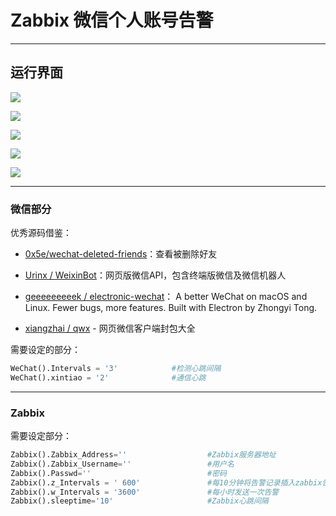 # Zabbix 微信个人账号告警
---
##  运行界面

![](https://raw.githubusercontent.com/cAtdEm0n/WeChat-for-Zabbix-alarm/master/images/1.jpg)

![](https://raw.githubusercontent.com/cAtdEm0n/WeChat-for-Zabbix-alarm/master/images/2.jpg)

![](https://raw.githubusercontent.com/cAtdEm0n/WeChat-for-Zabbix-alarm/master/images/3.jpg)

![](https://raw.githubusercontent.com/cAtdEm0n/WeChat-for-Zabbix-alarm/master/images/4.jpg)

![](https://raw.githubusercontent.com/cAtdEm0n/WeChat-for-Zabbix-alarm/master/images/5.jpg)

---




### 微信部分
优秀源码借鉴：

- [0x5e/wechat-deleted-friends][1]：查看被删除好友
- [Urinx / WeixinBot][2]：网页版微信API，包含终端版微信及微信机器人
- [geeeeeeeeek / electronic-wechat][3]： A better WeChat on macOS and Linux. Fewer bugs, more features. Built with Electron by Zhongyi Tong.
- [xiangzhai / qwx][4] - 网页微信客户端封包大全


  [1]: https://github.com/0x5e/wechat-deleted-friends
  [2]: https://github.com/Urinx/WeixinBot
  [3]:https://github.com/geeeeeeeeek/electronic-wechat
  [4]:https://github.com/xiangzhai/qwx/blob/master/doc/protocol.md

需要设定的部分：

```python
WeChat().Intervals = '3'			#检测心跳间隔
WeChat().xintiao = '2'				#通信心跳
```
---
### Zabbix
  需要设定部分：
  

``` python
Zabbix().Zabbix_Address=''					#Zabbix服务器地址
Zabbix().Zabbix_Username=''					#用户名
Zabbix().Passwd=''							#密码
Zabbix().z_Intervals = ' 600'				#每10分钟将告警记录插入zabbix告警表
Zabbix().w_Intervals = '3600'				#每小时发送一次告警
Zabbix().sleeptime='10'						#Zabbix心跳间隔
```
